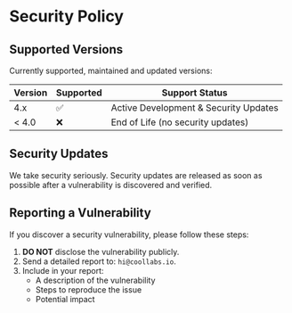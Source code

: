 # Security Policy

## Supported Versions

Currently supported, maintained and updated versions:

| Version | Supported          | Support Status |
| ------- | ------------------ | -------------- |
| 4.x     | :white_check_mark: | Active Development & Security Updates |
| < 4.0   | :x:                | End of Life (no security updates) |

## Security Updates

We take security seriously. Security updates are released as soon as possible after a vulnerability is discovered and verified.

## Reporting a Vulnerability

If you discover a security vulnerability, please follow these steps:

1. **DO NOT** disclose the vulnerability publicly.
2. Send a detailed report to: `hi@coollabs.io`.
3. Include in your report:
   - A description of the vulnerability
   - Steps to reproduce the issue
   - Potential impact
